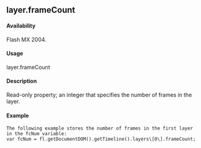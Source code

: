 ## layer.frameCount

#### Availability

Flash MX 2004.

#### Usage

layer.frameCount

#### Description

Read-only property; an integer that specifies the number of frames in the layer.

#### Example

```
The following example stores the number of frames in the first layer in the fcNum variable:
var fcNum = fl.getDocumentDOM().getTimeline().layers\[0\].frameCount;

```